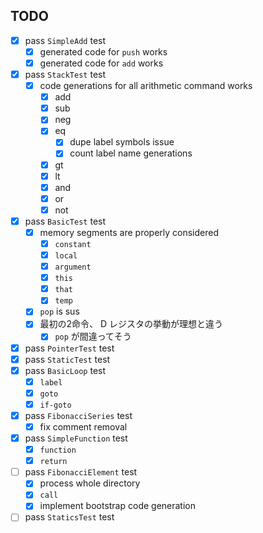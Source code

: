 ## TODO
- [x] pass `SimpleAdd` test
    - [x] generated code for `push` works
    - [x] generated code for `add` works
- [x] pass `StackTest` test
    - [x] code generations for all arithmetic command works
        - [x] add
        - [x] sub
        - [x] neg
        - [x] eq
            - [x] dupe label symbols issue
            - [x] count label name generations
        - [x] gt
        - [x] lt
        - [x] and
        - [x] or
        - [x] not
- [x] pass `BasicTest` test
    - [x] memory segments are properly considered
        - [x] `constant`
        - [x] `local`
        - [x] `argument`
        - [x] `this`
        - [x] `that`
        - [x] `temp`
    - [x] `pop` is sus
    - [x] 最初の2命令、 D レジスタの挙動が理想と違う
        - [x] `pop` が間違ってそう
- [x] pass `PointerTest` test
- [x] pass `StaticTest` test
- [x] pass `BasicLoop` test
    - [x] `label`
    - [x] `goto`
    - [x] `if-goto`
- [x] pass `FibonacciSeries` test
    - [x] fix comment removal
- [x] pass `SimpleFunction` test
    - [x] `function`
    - [x] `return`
- [ ] pass `FibonacciElement` test
    - [x] process whole directory
    - [x] `call`
    - [x] implement bootstrap code generation
- [ ] pass `StaticsTest` test
